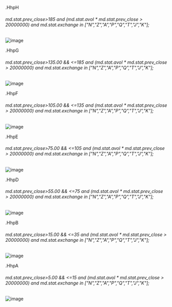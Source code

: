 .HhpH
###### md.stat.prev_close>185 and (md.stat.avol * md.stat.prev_close > 20000000) and md.stat.exchange in ["N","Z","A","P","Q","T","J","K"];
![image](https://github.com/bdincerTrader/Fauconberg1/assets/127531384/4b1515f2-bb25-40e4-a6fc-596d31ba7deb)

.HhpG
###### md.stat.prev_close>135.00 && <=185 and (md.stat.avol * md.stat.prev_close > 20000000) and md.stat.exchange in ["N","Z","A","P","Q","T","J","K"];
![image](https://github.com/bdincerTrader/Fauconberg1/assets/127531384/4a461fe1-4d20-4fb1-ae52-f4d737d5724b)

.HhpF
###### md.stat.prev_close>105.00 && <=135 and (md.stat.avol * md.stat.prev_close > 20000000) and md.stat.exchange in ["N","Z","A","P","Q","T","J","K"];
![image](https://github.com/bdincerTrader/Fauconberg1/assets/127531384/e37ed0a6-d57a-441b-8216-557964550cba)

.HhpE
###### md.stat.prev_close>75.00 && <=105 and (md.stat.avol * md.stat.prev_close > 20000000) and md.stat.exchange in ["N","Z","A","P","Q","T","J","K"];
![image](https://github.com/bdincerTrader/Fauconberg1/assets/127531384/c3dfe18e-6e8e-4b01-9a0b-be8ff736187b)

.HhpD
###### md.stat.prev_close>55.00 && <=75 and (md.stat.avol * md.stat.prev_close > 20000000) and md.stat.exchange in ["N","Z","A","P","Q","T","J","K"];
![image](https://github.com/bdincerTrader/Fauconberg1/assets/127531384/1e65f0c4-0d0d-4b23-93de-7c7441e3c160)

.HhpB
###### md.stat.prev_close>15.00 && <=35 and (md.stat.avol * md.stat.prev_close > 20000000) and md.stat.exchange in ["N","Z","A","P","Q","T","J","K"];
![image](https://github.com/bdincerTrader/Fauconberg1/assets/127531384/ff03f1f4-e980-4231-bcea-595c37cac6ea)

.HhpA
###### md.stat.prev_close>5.00 && <=15 and (md.stat.avol * md.stat.prev_close > 20000000) and md.stat.exchange in ["N","Z","A","P","Q","T","J","K"];
![image](https://github.com/bdincerTrader/Fauconberg1/assets/127531384/d505d833-eb74-4bc3-b9ae-ba7ab37973f2)







